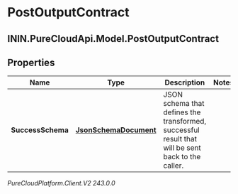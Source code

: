 # PostOutputContract

## ININ.PureCloudApi.Model.PostOutputContract

## Properties

|Name | Type | Description | Notes|
|------------ | ------------- | ------------- | -------------|
| **SuccessSchema** | [**JsonSchemaDocument**](JsonSchemaDocument) | JSON schema that defines the transformed, successful result that will be sent back to the caller. | |



_PureCloudPlatform.Client.V2 243.0.0_
